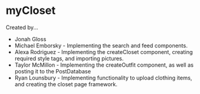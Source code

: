 # myCloset

Created by...
- Jonah Gloss
- Michael Emborsky - Implementing the search and feed components.
- Alexa Rodriguez - Implementing the createCloset component, creating required style tags, and importing pictures.
- Taylor McMillon - Implementing the createOutfit component, as well as posting it to the PostDatabase
- Ryan Lounsbury - Implementing functionality to upload clothing items, and creating the closet page framework.



